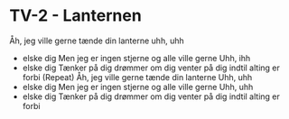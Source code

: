 # TV-2 - Lanternen


Åh, jeg ville gerne
tænde din lanterne
uhh, uhh
- elske dig
Men jeg er ingen stjerne
og alle ville gerne
Uhh, ihh
- elske dig
Tænker på dig
drømmer om dig
venter på dig
indtil alting
er forbi
(Repeat)
Åh, jeg ville gerne
tænde din lanterne
Uhh, uhh
- elske dig
Men jeg er ingen stjerne
og alle ville gerne
Uhh, uhh
- elske dig
Tænker på dig
drømmer om dig
venter på dig
indtil alting
er forbi
